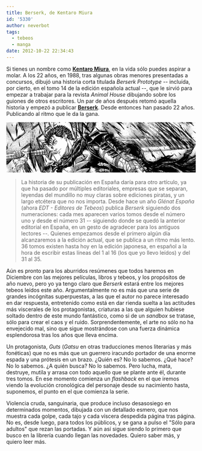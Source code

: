 ```yaml
---
title: Berserk, de Kentaro Miura
id: '5330'
author: neverbot
tags:
  - tebeos
  - manga
date: 2012-10-22 22:34:43
---
```


Si tienes un nombre como **[Kentaro Miura](http://en.wikipedia.org/wiki/Kentaro_Miura)**, en la vida sólo puedes aspirar a molar. A los 22 años, en 1988, tras algunas obras menores presentadas a concursos, dibujó una historia corta titulada _Berserk Prototype_ -- incluída, por cierto, en el tomo 14 de la edición española actual --, que le sirvió para empezar a trabajar para la revista _Animal House_ dibujando sobre los guiones de otros escritores. Un par de años después retomó aquella historia y empezó a publicar [**Berserk**](http://en.wikipedia.org/wiki/Berserk_(manga)). Desde entonces han pasado 22 años. Publicando al ritmo que le da la gana.

[![](./berserk-de-kentaro-miura/berserk_guts.gif "Berserk")](./berserk-de-kentaro-miura/berserk_guts.gif)

> La historia de su publicación en España daría para otro artículo, ya que ha pasado por múltiples editoriales, empresas que se separan, leyendas del mundillo no muy claras sobre ediciones piratas, y un largo etcétera que no nos importa. Desde hace un año _Glénat España_ (ahora _EDT - Editores de Tebeos_) publica _Berserk_ siguiendo dos numeraciones: cada mes aparecen varios tomos desde el número uno y desde el número 31 -- siguiendo donde se quedó la anterior editorial en España, en un gesto de agradecer para los antiguos lectores --. Quienes empezamos desde el primero algún día alcanzaremos a la edición actual, que se publica a un ritmo más lento. 36 tomos existen hasta hoy en la edición japonesa, en español a la hora de escribir estas líneas del 1 al 16 (los que yo llevo leídos) y del 31 al 35.

Aún es pronto para los aburridos resúmenes que todos haremos en Diciembre con las mejores películas, libros y tebeos, y los propósitos de año nuevo, pero yo ya tengo claro que _Berserk_ estará entre los mejores tebeos leídos este año. Argumentalmente no es más que una serie de grandes incógnitas superpuestas, a las que el autor no parece interesado en dar respuesta, entretenido como está en dar rienda suelta a las actitudes más viscerales de los protagonistas, criaturas a las que alguien hubiese soltado dentro de este mundo fantástico, como si de un _sandbox_ se tratase, sólo para crear el caos y el ruido. Sorprendentemente, el arte no sólo no ha envejecido mal, sino que sigue mostrándose con una fuerza dinámica esplendorosa tras los años que lleva encima.

Un protagonista, _Guts_ (_Gatsu_ en otras traducciones menos literarias y más fonéticas) que no es más que un guerrero iracundo portador de una enorme espada y una prótesis en un brazo. ¿Quién es? No lo sabemos. ¿Qué hace? No lo sabemos. ¿A quién busca? No lo sabemos. Pero lucha, mata, destruye, mutila y arrasa con todo aquello que se plante ante él, durante tres tomos. En ese momento comienza un _flashback_ en el que iremos viendo la evolución cronológica del personaje desde su nacimiento hasta, suponemos, el punto en el que comienza la serie.

Violencia cruda, sanguinaria, que produce incluso desasosiego en determinados momentos, dibujada con un detallado esmero, que nos muestra cada golpe, cada tajo y cada víscera despedida página tras página. No es, desde luego, para todos los públicos, y se gana a pulso el "Sólo para adultos" que rezan las portadas. Y aún así sigue siendo lo primero que busco en la librería cuando llegan las novedades. Quiero saber más, y quiero leer más.